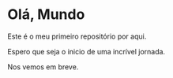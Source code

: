 # Olá, Mundo
 Este é o meu primeiro repositório por aqui.

 Espero que seja o inicio de uma incrível jornada.

 Nos vemos em breve.
